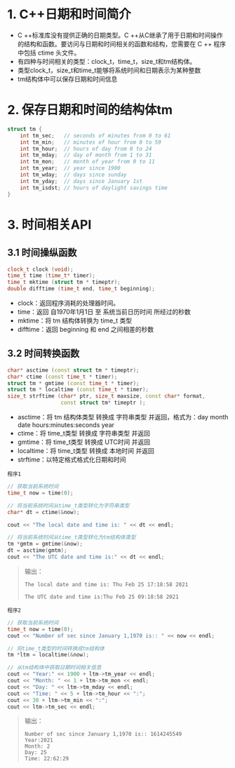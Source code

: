 # 1. C++日期和时间简介

* C ++标准库没有提供正确的日期类型。C ++从C继承了用于日期和时间操作的结构和函数。要访问与日期和时间相关的函数和结构，您需要在 C ++ 程序中包括 ctime 头文件。
* 有四种与时间相关的类型：clock_t，time_t，size_t和tm结构体。
* 类型clock_t，size_t和time_t能够将系统时间和日期表示为某种整数
* tm结构体中可以保存日期和时间信息

# 2. 保存日期和时间的结构体tm

```cpp
struct tm {
    int tm_sec;   // seconds of minutes from 0 to 61
    int tm_min;   // minutes of hour from 0 to 59
    int tm_hour;  // hours of day from 0 to 24
    int tm_mday;  // day of month from 1 to 31
    int tm_mon;   // month of year from 0 to 11
    int tm_year;  // year since 1900
    int tm_wday;  // days since sunday
    int tm_yday;  // days since January 1st
    int tm_isdst; // hours of daylight savings time
}
```

# 3. 时间相关API

## 3.1 时间操纵函数

```cpp
clock_t clock (void);
time_t time (time_t* timer);
time_t mktime (struct tm * timeptr);
double difftime (time_t end, time_t beginning);
```

* clock：返回程序消耗的处理器时间。
* time：返回 自1970年1月1日 至 系统当前日历时间 所经过的秒数
* mktime：将 tm 结构体转换为 time_t 类型
* difftime：返回 beginning 和 end 之间相差的秒数

## 3.2 时间转换函数

```cpp
char* asctime (const struct tm * timeptr);
char* ctime (const time_t * timer);
struct tm * gmtime (const time_t * timer);
struct tm * localtime (const time_t * timer);
size_t strftime (char* ptr, size_t maxsize, const char* format,
                 const struct tm* timeptr );
```

* asctime：将 tm 结构体类型 转换成 字符串类型 并返回，格式为：day month date hours:minutes:seconds year
* ctime：将 time_t类型 转换成 字符串类型 并返回
* gmtime：将 time_t类型 转换成 UTC时间 并返回
* localtime：将 time_t类型 转换成 本地时间 并返回
* strftime：以特定格式格式化日期和时间

`程序1`

```cpp
// 获取当前系统时间
time_t now = time(0);

// 将当前系统时间从time_t类型转化为字符串类型
char* dt = ctime(&now);

cout << "The local date and time is: " << dt << endl;

// 将当前系统时间从time_t类型转化为tm结构体类型
tm *gmtm = gmtime(&now);
dt = asctime(gmtm);
cout << "The UTC date and time is:" << dt << endl;
```

> 输出：
>
> ```
> The local date and time is: Thu Feb 25 17:18:58 2021
> 
> The UTC date and time is:Thu Feb 25 09:18:58 2021
> ```

`程序2`

```cpp
// 获取当前系统时间
time_t now = time(0);
cout << "Number of sec since January 1,1970 is:: " << now << endl;

// 将time_t类型的时间转换成tm结构体
tm *ltm = localtime(&now);

// 从tm结构体中获取日期时间相关信息
cout << "Year:" << 1900 + ltm->tm_year << endl;
cout << "Month: " << 1 + ltm->tm_mon << endl;
cout << "Day: " << ltm->tm_mday << endl;
cout << "Time: " << 5 + ltm->tm_hour << ":";
cout << 30 + ltm->tm_min << ":";
cout << ltm->tm_sec << endl;
```

> 输出：
>
> ```
> Number of sec since January 1,1970 is:: 1614245549
> Year:2021
> Month: 2
> Day: 25
> Time: 22:62:29
> ```



